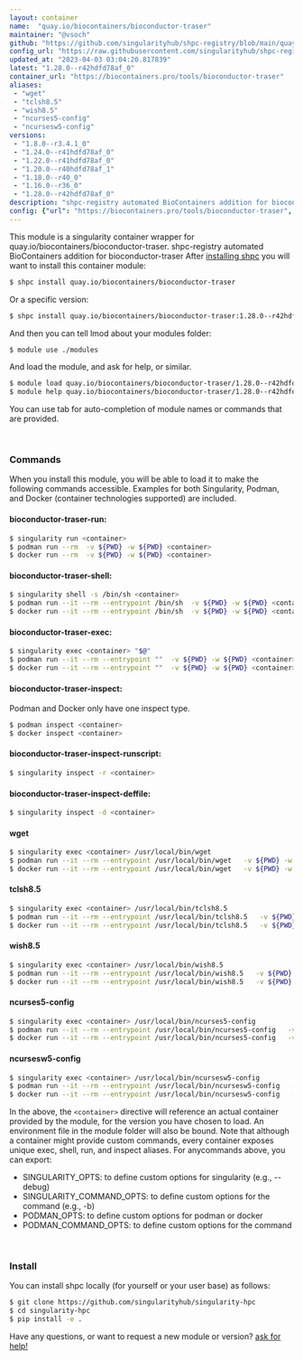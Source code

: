 ```yaml
---
layout: container
name:  "quay.io/biocontainers/bioconductor-traser"
maintainer: "@vsoch"
github: "https://github.com/singularityhub/shpc-registry/blob/main/quay.io/biocontainers/bioconductor-traser/container.yaml"
config_url: "https://raw.githubusercontent.com/singularityhub/shpc-registry/main/quay.io/biocontainers/bioconductor-traser/container.yaml"
updated_at: "2023-04-03 03:04:20.817839"
latest: "1.28.0--r42hdfd78af_0"
container_url: "https://biocontainers.pro/tools/bioconductor-traser"
aliases:
 - "wget"
 - "tclsh8.5"
 - "wish8.5"
 - "ncurses5-config"
 - "ncursesw5-config"
versions:
 - "1.8.0--r3.4.1_0"
 - "1.24.0--r41hdfd78af_0"
 - "1.22.0--r41hdfd78af_0"
 - "1.20.0--r40hdfd78af_1"
 - "1.18.0--r40_0"
 - "1.16.0--r36_0"
 - "1.28.0--r42hdfd78af_0"
description: "shpc-registry automated BioContainers addition for bioconductor-traser"
config: {"url": "https://biocontainers.pro/tools/bioconductor-traser", "maintainer": "@vsoch", "description": "shpc-registry automated BioContainers addition for bioconductor-traser", "latest": {"1.28.0--r42hdfd78af_0": "sha256:e55b5e0a4784897e009c48a9a09470922aa320a1f71662fbb4f9fe0b3547d4f8"}, "tags": {"1.8.0--r3.4.1_0": "sha256:ef34ce7232f1b369501761674307c246e138205bff7afa7c5321c499e25c5dba", "1.24.0--r41hdfd78af_0": "sha256:a7214d0ae44704a9abfaa3d02fa231ca98186444704affa2b83c275df633d3b4", "1.22.0--r41hdfd78af_0": "sha256:612bb0000c4ee21ce6aaaa9d32bcd2c393b369b0a1ef58c21d98850052551380", "1.20.0--r40hdfd78af_1": "sha256:3c88e3e7e4313f49fcced32ad42d3941ce077dde5c542c30ea61eb5a805b8d09", "1.18.0--r40_0": "sha256:f24446943ac9218413ec3c59872f7bf0b7f17c516879d14f23dcfeb0f3e4faf9", "1.16.0--r36_0": "sha256:3b9d3d6f146db353c00e59d67f7867e20e6f9425f53f81ef86f2046d03f468cf", "1.28.0--r42hdfd78af_0": "sha256:e55b5e0a4784897e009c48a9a09470922aa320a1f71662fbb4f9fe0b3547d4f8"}, "docker": "quay.io/biocontainers/bioconductor-traser", "aliases": {"wget": "/usr/local/bin/wget", "tclsh8.5": "/usr/local/bin/tclsh8.5", "wish8.5": "/usr/local/bin/wish8.5", "ncurses5-config": "/usr/local/bin/ncurses5-config", "ncursesw5-config": "/usr/local/bin/ncursesw5-config"}}
---
```


This module is a singularity container wrapper for quay.io/biocontainers/bioconductor-traser.
shpc-registry automated BioContainers addition for bioconductor-traser
After [installing shpc](#install) you will want to install this container module:


```bash
$ shpc install quay.io/biocontainers/bioconductor-traser
```

Or a specific version:

```bash
$ shpc install quay.io/biocontainers/bioconductor-traser:1.28.0--r42hdfd78af_0
```

And then you can tell lmod about your modules folder:

```bash
$ module use ./modules
```

And load the module, and ask for help, or similar.

```bash
$ module load quay.io/biocontainers/bioconductor-traser/1.28.0--r42hdfd78af_0
$ module help quay.io/biocontainers/bioconductor-traser/1.28.0--r42hdfd78af_0
```

You can use tab for auto-completion of module names or commands that are provided.

<br>

### Commands

When you install this module, you will be able to load it to make the following commands accessible.
Examples for both Singularity, Podman, and Docker (container technologies supported) are included.

#### bioconductor-traser-run:

```bash
$ singularity run <container>
$ podman run --rm  -v ${PWD} -w ${PWD} <container>
$ docker run --rm  -v ${PWD} -w ${PWD} <container>
```

#### bioconductor-traser-shell:

```bash
$ singularity shell -s /bin/sh <container>
$ podman run --it --rm --entrypoint /bin/sh  -v ${PWD} -w ${PWD} <container>
$ docker run --it --rm --entrypoint /bin/sh  -v ${PWD} -w ${PWD} <container>
```

#### bioconductor-traser-exec:

```bash
$ singularity exec <container> "$@"
$ podman run --it --rm --entrypoint ""  -v ${PWD} -w ${PWD} <container> "$@"
$ docker run --it --rm --entrypoint ""  -v ${PWD} -w ${PWD} <container> "$@"
```

#### bioconductor-traser-inspect:

Podman and Docker only have one inspect type.

```bash
$ podman inspect <container>
$ docker inspect <container>
```

#### bioconductor-traser-inspect-runscript:

```bash
$ singularity inspect -r <container>
```

#### bioconductor-traser-inspect-deffile:

```bash
$ singularity inspect -d <container>
```


#### wget

```bash
$ singularity exec <container> /usr/local/bin/wget
$ podman run --it --rm --entrypoint /usr/local/bin/wget   -v ${PWD} -w ${PWD} <container> -c " $@"
$ docker run --it --rm --entrypoint /usr/local/bin/wget   -v ${PWD} -w ${PWD} <container> -c " $@"
```


#### tclsh8.5

```bash
$ singularity exec <container> /usr/local/bin/tclsh8.5
$ podman run --it --rm --entrypoint /usr/local/bin/tclsh8.5   -v ${PWD} -w ${PWD} <container> -c " $@"
$ docker run --it --rm --entrypoint /usr/local/bin/tclsh8.5   -v ${PWD} -w ${PWD} <container> -c " $@"
```


#### wish8.5

```bash
$ singularity exec <container> /usr/local/bin/wish8.5
$ podman run --it --rm --entrypoint /usr/local/bin/wish8.5   -v ${PWD} -w ${PWD} <container> -c " $@"
$ docker run --it --rm --entrypoint /usr/local/bin/wish8.5   -v ${PWD} -w ${PWD} <container> -c " $@"
```


#### ncurses5-config

```bash
$ singularity exec <container> /usr/local/bin/ncurses5-config
$ podman run --it --rm --entrypoint /usr/local/bin/ncurses5-config   -v ${PWD} -w ${PWD} <container> -c " $@"
$ docker run --it --rm --entrypoint /usr/local/bin/ncurses5-config   -v ${PWD} -w ${PWD} <container> -c " $@"
```


#### ncursesw5-config

```bash
$ singularity exec <container> /usr/local/bin/ncursesw5-config
$ podman run --it --rm --entrypoint /usr/local/bin/ncursesw5-config   -v ${PWD} -w ${PWD} <container> -c " $@"
$ docker run --it --rm --entrypoint /usr/local/bin/ncursesw5-config   -v ${PWD} -w ${PWD} <container> -c " $@"
```



In the above, the `<container>` directive will reference an actual container provided
by the module, for the version you have chosen to load. An environment file in the
module folder will also be bound. Note that although a container
might provide custom commands, every container exposes unique exec, shell, run, and
inspect aliases. For anycommands above, you can export:

 - SINGULARITY_OPTS: to define custom options for singularity (e.g., --debug)
 - SINGULARITY_COMMAND_OPTS: to define custom options for the command (e.g., -b)
 - PODMAN_OPTS: to define custom options for podman or docker
 - PODMAN_COMMAND_OPTS: to define custom options for the command

<br>

### Install

You can install shpc locally (for yourself or your user base) as follows:

```bash
$ git clone https://github.com/singularityhub/singularity-hpc
$ cd singularity-hpc
$ pip install -e .
```

Have any questions, or want to request a new module or version? [ask for help!](https://github.com/singularityhub/singularity-hpc/issues)